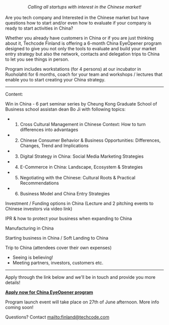 <center><i>Calling all startups with interest in the Chinese market!</i></center>
<br/>
Are you tech company and Interested in the Chinese market but have questions how to start and/or even how to evaluate if your company is ready to start activities in China?

Whether you already have customers in China or if you are just thinking about it, Techcode Finland is offering a 6-month China EyeOpener program designed to give you not only the tools to evaluate and build your market entry strategy but also the network, contacts and delegation trips to China to let you see things in person.

Program includes workstations (for 4 persons) at our incubator in Ruoholahti for 6 months, coach for your team and workshops / lectures that enable you to start creating your China strategy.

----
Content:

Win in China - 6 part seminar series by Cheung Kong Graduate School of Business school assistan dean Bo Ji with following topics:
*  1. Cross Cultural Management in Chinese Context: How to turn differences into advantages
*  2. Chinese Consumer Behavior & Business Opportunities: Differences, Changes, Trend and Implications
*  3. Digital Strategy in China: Social Media Marketing Strategies
*  4. E-Commerce in China: Landscape, Ecosystem & Strategies
*  5. Negotiating with the Chinese: Cultural Roots & Practical Recommendations
*  6. Business Model and China Entry Strategies

Investment / Funding options in China (Lecture and 2 pitching events to Chinese investors via video link)

IPR & how to protect your business when expanding to China

Manufacturing in China

Starting business in China / Soft Landing to China

Trip to China (attendees cover their own expenses)
* Seeing is believing!
* Meeting partners, investors, customers etc.

---

Apply through the link below and we'll be in touch and provide you more details!

[**Apply now for China EyeOpener program**](https://juhopirinen.typeform.com/to/kQ9qGD)

Program launch event will take place on 27th of June afternoon. More info coming soon!

Questions? Contact <mailto:finland@techcode.com>
